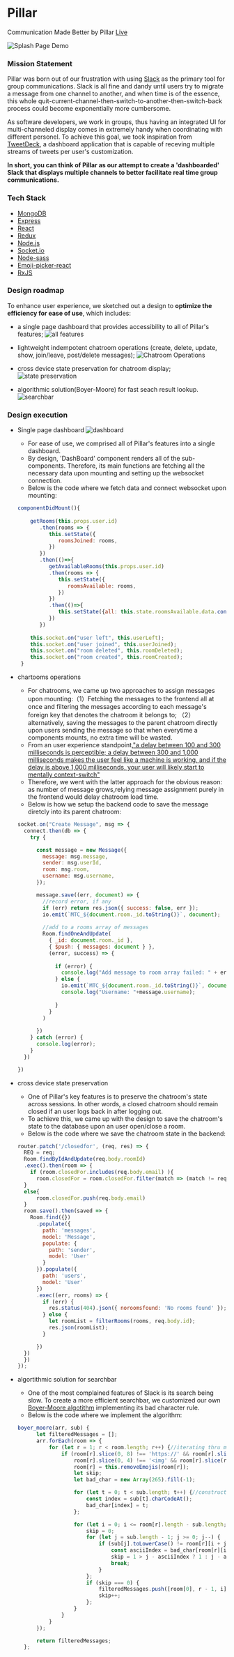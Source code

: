 # Pillar

Communication Made Better by Pillar [Live](https://pillrz.herokuapp.com/#/)

![Splash Page Demo](https://github.com/dabaojian1992/Pillar/blob/main/gifs/splash2.gif)


### Mission Statement 


Pillar was born out of our frustration with using [Slack](https://slack.com/intl/en-is/) as the primary tool for group communications. Slack is all fine and dandy until users try to migrate a message from one channel to another, and when time is of the essence, this whole quit-current-channel-then-switch-to-another-then-switch-back process could become exponentially more cumbersome. 

As software developers, we work in groups, thus having an integrated UI for multi-channeled display comes in extremely handy when coordinating with different personel. To achieve this goal, we took inspiration from [TweetDeck](https://tweetdeck.twitter.com/), a dashboard application that is capable of receving multiple streams of tweets per user's customization. 

**In short, you can think of Pillar as our attempt to create a 'dashboarded' Slack that displays multiple channels to better facilitate real time group communications.** 


### Tech Stack

* [MongoDB](https://www.mongodb.com/)
* [Express](https://expressjs.com/)
* [React](https://reactjs.org/)
* [Redux](https://redux.js.org/)
* [Node.js](https://nodejs.org/en/)
* [Socket.io](https://socket.io/)
* [Node-sass](https://www.npmjs.com/package/node-sass)
* [Emoji-picker-react](https://www.npmjs.com/package/emoji-picker-react)
* [RxJS](https://rxjs-dev.firebaseapp.com/)

### Design roadmap

To enhance user experience, we sketched out a design to **optimize the efficiency for ease of use**, which includes: 
* a single page dashboard that provides accessibility to all of Pillar's features; 
![all features](https://github.com/dabaojian1992/Pillar/blob/main/gifs/all_features.gif)

* lightweight indempotent chatroom operations (create, delete, update, show, join/leave, post/delete messages); 
![Chatroom Operations](https://github.com/dabaojian1992/Pillar/blob/main/gifs/chatroom_operations.gif)

* cross device state preservation for chatroom display; 
![state preservation](https://github.com/dabaojian1992/Pillar/blob/main/gifs/state_preservation.gif)

* algorithmic solution(Boyer-Moore) for fast seach result lookup. 
![searchbar](https://github.com/dabaojian1992/Pillar/blob/main/gifs/search.gif)

### Design execution

* Single page dashboard
 ![dashboard](https://github.com/dabaojian1992/Pillar/blob/main/gifs/Screenshot%202021-02-07%20235445.png)
  * For ease of use, we comprised all of Pillar's features into a single dashboard. 
  * By design, 'DashBoard' component renders all of the sub-components. Therefore, its main functions are fetching all the necessary data upon mounting and setting up the websocket connection. 
  * Below is the code where we fetch data and connect websocket upon mounting:
  ```js
  componentDidMount(){
      
      getRooms(this.props.user.id)
         .then(rooms => {
            this.setState({
               roomsJoined: rooms,
            })
         })
         .then(()=>{
            getAvailableRooms(this.props.user.id)                                
            .then(rooms => {
               this.setState({
                  roomsAvailable: rooms,
               })
            })
            .then(()=>{
               this.setState({all: this.state.roomsAvailable.data.concat(this.state.roomsJoined.data)})
            })
         })
      
      this.socket.on("user left", this.userLeft);
      this.socket.on("user joined", this.userJoined);
      this.socket.on("room deleted", this.roomDeleted);
      this.socket.on("room created", this.roomCreated);
   }
   ```
* chartooms operations
  * For chatrooms, we came up two approaches to assign messages upon mounting:（1）Fetching the messages to the frontend all at once and filtering the messages according to each message's foreign key that denotes the chatroom it belongs to; （2）alternatively, saving the messages to the parent chatroom directly upon users sending the message so that when everytime a components mounts, no extra time will be wasted. 
  * From an user experience standpoint,["a delay between 100 and 300 milliseconds is perceptible; a delay between 300 and 1,000 milliseconds makes the user feel like a machine is working, and if the delay is above 1,000 milliseconds, your user will likely start to mentally context-switch"](https://designingforperformance.com/performance-is-ux/#:~:text=A%20delay%20of%20less%20than,start%20to%20mentally%20context%2Dswitch)
  * Therefore, we went with the latter approach for the obvious reason: as number of message grows,relying message assignment purely in the frontend would delay chatroom load time. 
  * Below is how we setup the backend code to save the message diretcly into its parent chatroom: 
  
  ```js
  socket.on("Create Message", msg => {
    connect.then(db => {
      try {

        const message = new Message({
          message: msg.message,
          sender: msg.userId,
          room: msg.room,
          username: msg.username,
        });

        message.save((err, document) => {
          //record error, if any
          if (err) return res.json({ success: false, err });
          io.emit(`MTC_${document.room._id.toString()}`, document);
           
          //add to a rooms array of messages
          Room.findOneAndUpdate(
            { _id: document.room._id },
            { $push: { messages: document } },
            (error, success) => {
               
              if (error) {
                console.log("Add message to room array failed: " + error);
              } else {
                io.emit(`MTC_${document.room._id.toString()}`, document);
                console.log("Username: "+message.username);
                 
              }
            }
          )
            
        })
      } catch (error) {
        console.log(error);
      }
    })

  })
  ```
* cross device state preservation
  * One of Pillar's key features is to preserve the chatroom's state across sessions. In other words, a closed chatroom should remain closed if an user logs back in after logging out. 
  * To achieve this, we came up with the design to save the chatroom's state to the database upon an user open/close a room. 
  * Below is the code where we save the chatroom state in the backend: 
  ```js
  router.patch('/closedfor', (req, res) => {
    REQ = req; 
    Room.findByIdAndUpdate(req.body.roomId)
    .exec().then(room => {
      if (room.closedFor.includes(req.body.email) ){
        room.closedFor = room.closedFor.filter(match => (match != req.body.email))
    }
    else{
        room.closedFor.push(req.body.email)
    }
    room.save().then(saved => {
      Room.find({})
        .populate({
          path: 'messages',
          model: 'Message',
          populate: {
            path: 'sender',
            model: 'User'
          }
        }).populate({
          path: 'users',
          model: 'User'
        }) 
        .exec((err, rooms) => {
          if (err) {
            res.status(404).json({ noroomsfound: 'No rooms found' });
          } else {
            let roomList = filterRooms(rooms, req.body.id);
            res.json(roomList);
          }

        })
    }) 
    })
  });
  ```
* algortithmic solution for searchbar
  * One of the most complained features of Slack is its search being slow. To create a more efficient searchbar, we customized our own [Boyer-Moore algotithm](https://www.youtube.com/watch?v=4Xyhb72LCX4) implementing its bad character rule. 
  * Below is the code where we implement the algorithm:
  ```js
  boyer_moore(arr, sub) {
        let filteredMessages = [];
        arr.forEach(room => {
            for (let r = 1; r < room.length; r++) {//iterating thru messages in each room
                if (room[r].slice(0, 8) !== 'https://' && room[r].slice(room[r].length - 4, room[r].length) !== '.gif' &&
                    room[r].slice(0, 4) !== '<img' && room[r].slice(room[r].length - 1, room[r].length) !== '>') {//skipiing gifs
                    room[r] = this.removeEmojis(room[r]);
                    let skip;
                    let bad_char = new Array(265).fill(-1);

                    for (let t = 0; t < sub.length; t++) {//constructing a bad character table for each chatacter in the substring at its corresponding place in 256 ASCII characters
                        const index = sub[t].charCodeAt();
                        bad_char[index] = t;
                    };

                    for (let i = 0; i <= room[r].length - sub.length; i += skip) {//compare each character from substring to string, if mismatch, then shift to the next    matching character; if no matching character found, shift the entire length of the substring
                        skip = 0;
                        for (let j = sub.length - 1; j >= 0; j--) {
                            if (sub[j].toLowerCase() != room[r][i + j].toLowerCase()) {
                                const asciiIndex = bad_char[room[r][i + j].charCodeAt()];
                                skip = 1 > j - asciiIndex ? 1 : j - asciiIndex;
                                break;
                            }
                        };
                        if (skip === 0) {
                            filteredMessages.push([room[0], r - 1, i]);
                            skip++;
                        };
                    }
                }
            }
        });

        return filteredMessages; 
    };
  ```
